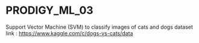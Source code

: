 # PRODIGY_ML_03
Support Vector Machine (SVM) to classify images of cats and dogs 
dataset link : <https://www.kaggle.com/c/dogs-vs-cats/data>

